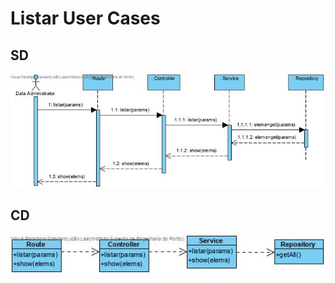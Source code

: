 # Listar User Cases
## SD

![listarusercasessd](listarusercasessd.jpg)

## CD

![listarusercasescd](listarusercasescd.jpg)